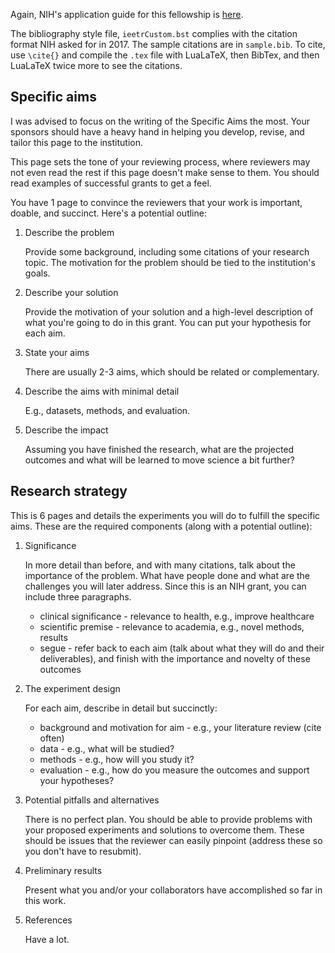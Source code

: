 Again, NIH's application guide for this fellowship is [here](https://grants.nih.gov/grants/how-to-apply-application-guide/forms-d/fellowship-forms-d.pdf).

The bibliography style file, `ieetrCustom.bst` complies with the citation format NIH asked for in 2017. The sample citations are in `sample.bib`. To cite, use `\cite{}` and compile the `.tex` file with LuaLaTeX, then BibTex, and then LuaLaTeX twice more to see the citations.

## Specific aims

I was advised to focus on the writing of the Specific Aims the most. Your sponsors should have a heavy hand in helping you develop, revise, and tailor this page to the institution.

This page sets the tone of your reviewing process, where reviewers may not even read the rest if this page doesn't make sense to them. You should read examples of successful grants to get a feel.

You have 1 page to convince the reviewers that your work is important, doable, and succinct. Here's a potential outline:

1. Describe the problem

    Provide some background, including some citations of your research topic. The motivation for the problem should be tied to the institution's goals.
  

2. Describe your solution

    Provide the motivation of your solution and a high-level description of what you're going to do in this grant. You can put your hypothesis for each aim.
  

3. State your aims

    There are usually 2-3 aims, which should be related or complementary.  
  
4. Describe the aims with minimal detail

    E.g., datasets, methods, and evaluation.
  
5. Describe the impact

    Assuming you have finished the research, what are the projected outcomes and what will be learned to move science a bit further?



## Research strategy

This is 6 pages and details the experiments you will do to fulfill the specific aims. These are the required components (along with a potential outline):

1. Significance

    In more detail than before, and with many citations, talk about the importance of the problem. What have people done and    what are the challenges you will later address. Since this is an NIH grant, you can include three paragraphs.
    + clinical significance - relevance to health, e.g., improve healthcare
    + scientific premise - relevance to academia, e.g., novel methods, results
    + segue - refer back to each aim (talk about what they will do and their deliverables), and finish with the importance and novelty of these outcomes


2. The experiment design

   For each aim, describe in detail but succinctly:
    + background and motivation for aim - e.g., your literature review (cite often)
    + data - e.g., what will be studied?
    + methods - e.g., how will you study it?
    + evaluation - e.g., how do you measure the outcomes and support your hypotheses?


3. Potential pitfalls and alternatives

    There is no perfect plan. You should be able to provide problems with your proposed experiments and solutions to overcome them. These should be issues that the reviewer can easily pinpoint (address these so you don't have to resubmit).

4. Preliminary results

    Present what you and/or your collaborators have accomplished so far in this work.

5. References

    Have a lot.
